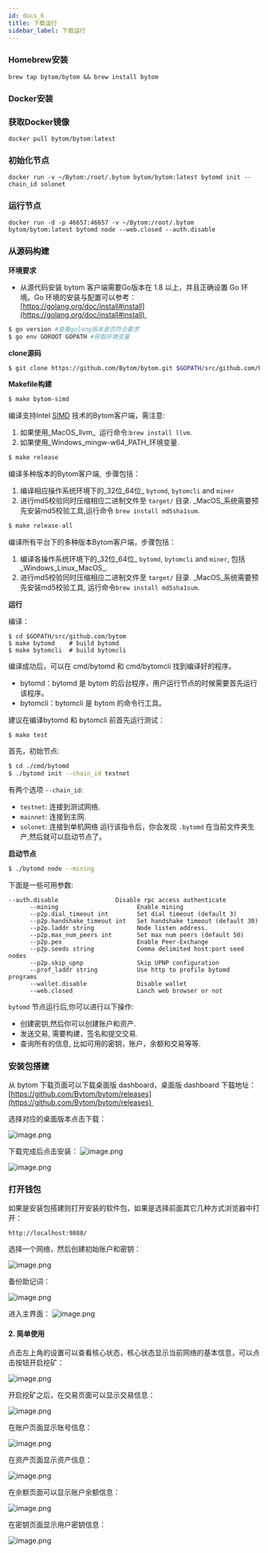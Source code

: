 ```yaml
---
id: docs_6
title: 下载运行
sidebar_label: 下载运行
---
```


### Homebrew安装

```
brew tap bytom/bytom && brew install bytom
```
### Docker安装

### 获取Docker镜像

    docker pull bytom/bytom:latest

### 初始化节点

    docker run -v ~/Bytom:/root/.bytom bytom/bytom:latest bytomd init --chain_id solonet

### 运行节点

    docker run -d -p 46657:46657 -v ~/Bytom:/root/.bytom bytom/bytom:latest bytomd node --web.closed --auth.disable

### 从源码构建

**环境要求**

- 从源代码安装 bytom 客户端需要Go版本在 1.8 以上，并且正确设置 Go 环境。Go 环境的安装与配置可以参考：[https://golang.org/doc/install#install](https://golang.org/doc/install#install) 

```bash
$ go version #查看golang版本是否符合要求
$ go env GOROOT GOPATH #获取环境变量
```

**clone源码**

```bash
$ git clone https://github.com/Bytom/bytom.git $GOPATH/src/github.com/bytom
```

**Makefile构建**

```bash
$ make bytom-simd
```

编译支持Intel [SIMD](https://en.wikipedia.org/wiki/Streaming_SIMD_Extensionsl) 技术的Bytom客户端，需注意:

1. 如果使用_MacOS_llvm_  运行命令:`brew install llvm`.
1. 如果使用_Windows_mingw-w64_PATH_环境变量.

```bash
$ make release
```

编译多种版本的Bytom客户端,  步骤包括：

1. 编译相应操作系统环境下的_32位_64位_ `bytomd`, `bytomcli` and `miner`
1. 进行md5校验同时压缩相应二进制文件至 `target/` 目录. _MacOS_系统需要预先安装md5校验工具,运行命令 `brew install md5sha1sum`.

```bash
$ make release-all
```

编译所有平台下的多种版本Bytom客户端，步骤包括：

1. 编译各操作系统环境下的_32位_64位_ `bytomd`, `bytomcli` and `miner`, 包括_Windows_Linux_MacOS_.
1. 进行md5校验同时压缩相应二进制文件至 `target/` 目录. _MacOS_系统需要预先安装md5校验工具, 运行命令`brew install md5sha1sum`.

**运行**

编译：

```shell
$ cd $GOPATH/src/github.com/bytom
$ make bytomd    # build bytomd
$ make bytomcli  # build bytomcli
```

编译成功后，可以在 cmd/bytomd 和 cmd/bytomcli 找到编译好的程序。

- bytomd：bytomd 是 bytom 的后台程序，用户运行节点的时候需要首先运行该程序。
- bytomcli：bytomcli 是 bytom 的命令行工具。

建议在编译bytomd 和 bytomcli 前首先运行测试：

```shell
$ make test
```

首先，初始节点:

```bash
$ cd ./cmd/bytomd
$ ./bytomd init --chain_id testnet
```

有两个选项 `--chain_id`:

- `testnet`: 连接到测试网络.
- `mainnet`: 连接到主网.
- `solonet`: 连接到单机网络
运行该指令后，你会发现 `.bytomd` 在当前文件夹生产,然后就可以启动节点了。

**启动节点**

```bash
$ ./bytomd node --mining
```

下面是一些可用参数:

```
--auth.disable                Disable rpc access authenticate
      --mining                      Enable mining
      --p2p.dial_timeout int        Set dial timeout (default 3)
      --p2p.handshake_timeout int   Set handshake timeout (default 30)
      --p2p.laddr string            Node listen address.
      --p2p.max_num_peers int       Set max num peers (default 50)
      --p2p.pex                     Enable Peer-Exchange
      --p2p.seeds string            Comma delimited host:port seed nodes
      --p2p.skip_upnp               Skip UPNP configuration
      --prof_laddr string           Use http to profile bytomd programs
      --wallet.disable              Disable wallet
      --web.closed                  Lanch web browser or not
```

`bytomd` 节点运行后,你可以进行以下操作:

- 创建密钥,然后你可以创建账户和资产.
- 发送交易, 需要构建，签名和提交交易.
- 查询所有的信息, 比如可用的密钥，账户，余额和交易等等.

### 安装包搭建

从 bytom 下载页面可以下载桌面版 dashboard，桌面版 dashboard 下载地址：[https://github.com/Bytom/bytom/releases](https://github.com/Bytom/bytom/releases) 

选择对应的桌面版本点击下载：

![image.png](https://i.ibb.co/PMP1dK2/31.png)

下载完成后点击安装：
![image.png](https://i.ibb.co/myCgK8Q/32.png)

![image.png](https://i.ibb.co/gdLgRVc/33.png)

### 打开钱包
如果是安装包搭建则打开安装的软件包，如果是选择前面其它几种方式浏览器中打开：

```
http://localhost:9888/

```
选择一个网络，然后创建初始账户和密钥：

![image.png](https://i.ibb.co/zZhwRh0/34.png)

备份助记词：

![image.png](https://i.ibb.co/K7505Hj/35.png)

进入主界面：
![image.png](https://i.ibb.co/JjFmBY2/36.png)

#### 2. 简单使用

点击左上角的设置可以查看核心状态，核心状态显示当前网络的基本信息，可以点击按钮开启挖矿：

![image.png](https://i.ibb.co/BCvhyr7/37.png)

开启挖矿之后，在交易页面可以显示交易信息：

![image.png](https://i.ibb.co/wB4Qgcg/38.png)

在账户页面显示账号信息：

![image.png](https://i.ibb.co/0QRK0cG/39.png)

在资产页面显示资产信息：

![image.png](https://i.ibb.co/bmPCWC4/40.png)

在余额页面可以显示账户余额信息：

![image.png](https://i.ibb.co/m8L2BSG/41.png)

在密钥页面显示用户密钥信息：

![image.png](https://i.ibb.co/YZnJQ5S/42.png)




